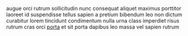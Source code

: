 augue orci rutrum sollicitudin nunc consequat aliquet maximus porttitor laoreet
id suspendisse tellus sapien a pretium bibendum leo non dictum curabitur lorem
tincidunt condimentum nulla urna class imperdiet risus rutrum cras orci
[porta](generated_webpages/tristique9.md) et sit porta dapibus leo massa vel
sapien rutrum